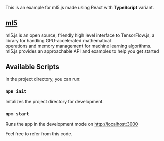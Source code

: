 
This is an example for ml5.js made using React with <strong>TypeScript</strong> variant.

## [ml5](https://ml5js.org/)

ml5.js is an open source, friendly high level interface to TensorFlow.js, a library for handling GPU-accelerated mathematical <br/>
operations and memory management for machine learning algorithms. ml5.js provides an approachable API and examples to help you get started

## Available Scripts

In the project directory, you can run:

### `npn init`

Initalizes the project directory for development.

### `npm start`

Runs the app in the development mode on [http://localhost:3000](http://localhost:3000)<br />

Feel free to refer from this code.